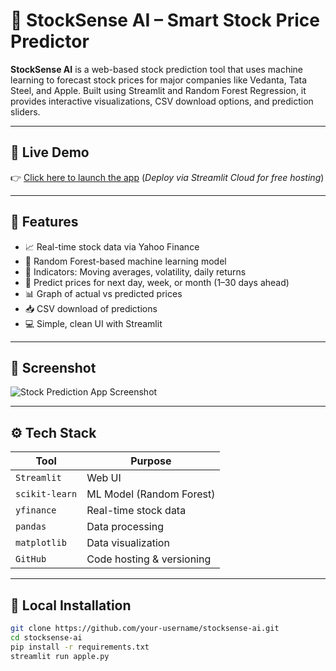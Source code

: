 # 🤖 StockSense AI – Smart Stock Price Predictor

**StockSense AI** is a web-based stock prediction tool that uses machine learning to forecast stock prices for major companies like Vedanta, Tata Steel, and Apple. Built using Streamlit and Random Forest Regression, it provides interactive visualizations, CSV download options, and prediction sliders.

---

## 🚀 Live Demo

👉 [Click here to launch the app]([https://stocksense-ai.streamlit.app](https://stocksense-ai-hkja3psyigojv9ajbymdmo.streamlit.app))  
(*Deploy via Streamlit Cloud for free hosting*)

---

## 🧠 Features

- 📈 Real-time stock data via Yahoo Finance
- 🤖 Random Forest-based machine learning model
- 🧮 Indicators: Moving averages, volatility, daily returns
- 📆 Predict prices for next day, week, or month (1–30 days ahead)
- 📊 Graph of actual vs predicted prices
- 📥 CSV download of predictions
- 💻 Simple, clean UI with Streamlit

---

## 📸 Screenshot

![Stock Prediction App Screenshot](sample_output.png)

---

## ⚙️ Tech Stack

| Tool            | Purpose                       |
|-----------------|-------------------------------|
| `Streamlit`     | Web UI                        |
| `scikit-learn`  | ML Model (Random Forest)      |
| `yfinance`      | Real-time stock data          |
| `pandas`        | Data processing               |
| `matplotlib`    | Data visualization            |
| `GitHub`        | Code hosting & versioning     |

---

## 🧪 Local Installation

```bash
git clone https://github.com/your-username/stocksense-ai.git
cd stocksense-ai    
pip install -r requirements.txt
streamlit run apple.py
